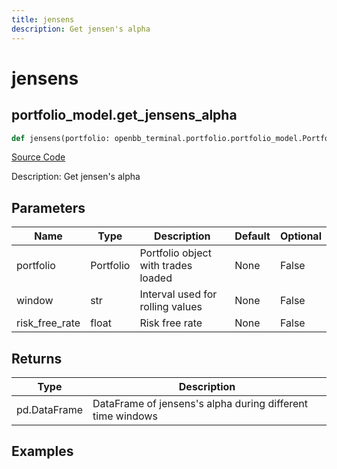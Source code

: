 ```yaml
---
title: jensens
description: Get jensen's alpha
---
```

# jensens

## portfolio_model.get_jensens_alpha

```python
def jensens(portfolio: openbb_terminal.portfolio.portfolio_model.PortfolioModel, risk_free_rate: float, window: str) -> None:
```
[Source Code](https://github.com/OpenBB-finance/OpenBBTerminal/tree/main/openbb_terminal/portfolio/portfolio_model.py#L1222)

Description: Get jensen's alpha

## Parameters

| Name | Type | Description | Default | Optional |
| ---- | ---- | ----------- | ------- | -------- |
| portfolio | Portfolio | Portfolio object with trades loaded | None | False |
| window | str | Interval used for rolling values | None | False |
| risk_free_rate | float | Risk free rate | None | False |

## Returns

| Type | Description |
| ---- | ----------- |
| pd.DataFrame | DataFrame of jensens's alpha during different time windows |

## Examples

